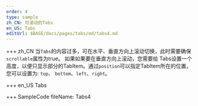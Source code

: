 ```yaml
--- 
order: 4
type: sample
zh_CN: 可滚动的Tabs
en_US: Tabs
editUrl: $BASE/docs/pages/tabs/md/tabs4.md
---
```


+++ zh_CN
当<Code>Tabs</Code>的内容过多，可在水平、垂直方向上滚动切换，此时需要确保<Code>scrollable</Code>属性为true。
    如果如果要在垂直方向上滚动，您需要给
    Tabs设置一个高度，以便只显示部分的TabItem。通过<Code>position</Code>可以指定TabItem所在的位置，您可以设置为: <Code>top</Code>、
    <Code>bottom</Code>、<Code>left</Code>、<Code>right</Code>。

+++ en_US
Tabs

+++ SampleCode
fileName: Tabs4
